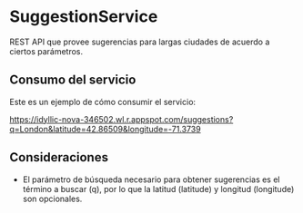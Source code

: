 # SuggestionService

REST API que provee sugerencias para largas ciudades de acuerdo a ciertos parámetros.

## Consumo del servicio

Este es un ejemplo de cómo consumir el servicio:

https://idyllic-nova-346502.wl.r.appspot.com/suggestions?q=London&latitude=42.86509&longitude=-71.3739

## Consideraciones

- El parámetro de búsqueda necesario para obtener sugerencias es el término a buscar (q), por lo que la latitud (latitude) y longitud (longitude) son opcionales.

